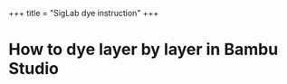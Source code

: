 +++
title = "SigLab dye instruction"
+++

# How to dye layer by layer in Bambu Studio

<!--
Schichthöhe und Position im ebenen tool

Workaround, wenn schichthöhe > 8mm ist



>